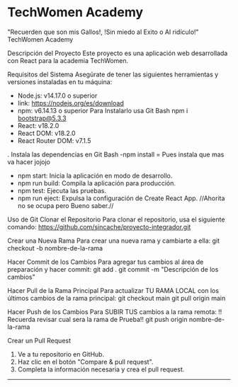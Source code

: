# TechWomen Academy

"Recuerden que son mis Gallos!, !Sin miedo al Exito o Al ridículo!"
TechWomen Academy

Descripción del Proyecto
Este proyecto es una aplicación web desarrollada con React para la academia TechWomen. 

Requisitos del Sistema
Asegúrate de tener las siguientes herramientas y versiones instaladas en tu máquina:

- Node.js: v14.17.0 o superior
- link: https://nodejs.org/es/download
- npm: v6.14.13 o superior
Para Instalarlo usa Git Bash
npm i bootstrap@5.3.3
- React: v18.2.0
- React DOM: v18.2.0
- React Router DOM: v7.1.5

 
. Instala las dependencias en Git Bash 
    -npm install = Pues instala que mas va  hacer jojojo
- npm start: Inicia la aplicación en modo de desarrollo.
- npm run build: Compila la aplicación para producción.
- npm test: Ejecuta las pruebas.
- npm run eject: Expulsa la configuración de Create React App. //Ahorita no se ocupa pero Bueno saber.//

Uso de Git
Clonar el Repositorio
Para clonar el repositorio, usa el siguiente comando:
 https://github.com/sincache/proyecto-integrador.git

Crear una Nueva Rama
Para crear una nueva rama y cambiarte a ella:
    git checkout -b nombre-de-la-rama

Hacer Commit de los Cambios
Para agregar tus cambios al área de preparación y hacer commit:
    git add .
    git commit -m "Descripción de los cambios"

Hacer Pull de la Rama Principal
Para actualizar TU RAMA LOCAL con los últimos cambios de la rama principal:
    git checkout main
    git pull origin main

Hacer Push de los Cambios
Para SUBIR TUS cambios a la rama remota: !! Recuerda revisar cual sera la rama de Prueba!!
    git push origin nombre-de-la-rama

Crear un Pull Request
1. Ve a tu repositorio en GitHub.
2. Haz clic en el botón "Compare & pull request".
3. Completa la información necesaria y crea el pull request.

----------------------------------------

